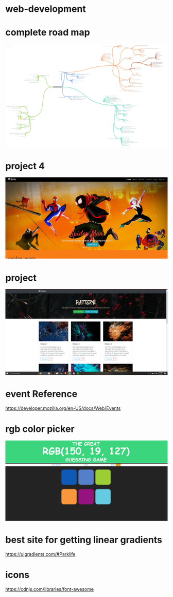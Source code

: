 # web-development

# complete road map

![](images/roadmap.png)

# project 4

![](images/project4.png)

# project 

![](images/project.png)

# event Reference 

https://developer.mozilla.org/en-US/docs/Web/Events


# rgb color picker

![](images/rgb.png)


# best site for getting linear gradients

https://uigradients.com/#Parklife

# icons
https://cdnjs.com/libraries/font-awesome
